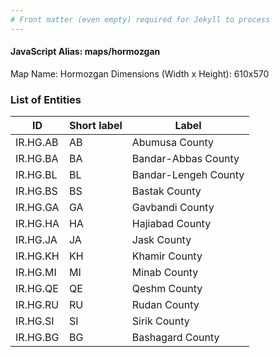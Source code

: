 ```yaml
---
# Front matter (even empty) required for Jekyll to process
---
```


#### JavaScript Alias: maps/hormozgan

Map Name: Hormozgan
Dimensions (Width x Height): 610x570





### List of Entities

ID | Short label | Label
---|---|---|
IR.HG.AB|AB|Abumusa County
IR.HG.BA|BA|Bandar-Abbas County
IR.HG.BL|BL|Bandar-Lengeh County
IR.HG.BS|BS|Bastak County
IR.HG.GA|GA|Gavbandi County
IR.HG.HA|HA|Hajiabad County
IR.HG.JA|JA|Jask County
IR.HG.KH|KH|Khamir County
IR.HG.MI|MI|Minab County
IR.HG.QE|QE|Qeshm County
IR.HG.RU|RU|Rudan County
IR.HG.SI|SI|Sirik County
IR.HG.BG|BG|Bashagard County